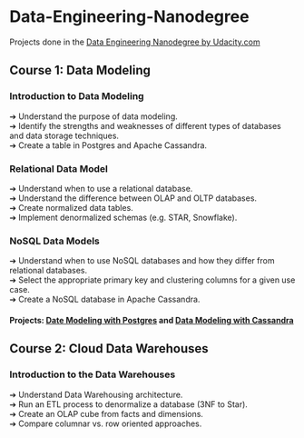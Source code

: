 # Data-Engineering-Nanodegree
Projects done in the [Data Engineering Nanodegree by Udacity.com](https://www.udacity.com/course/data-engineer-nanodegree--nd027)

## Course 1: Data Modeling
### Introduction to Data Modeling
➔ Understand the purpose of data modeling.\
➔ Identify the strengths and weaknesses of different types of databases and data storage techniques.\
➔ Create a table in Postgres and Apache Cassandra.

### Relational Data Model
➔ Understand when to use a relational database.\
➔ Understand the difference between OLAP and OLTP databases.\
➔ Create normalized data tables.\
➔ Implement denormalized schemas (e.g. STAR, Snowflake).

### NoSQL Data Models
➔ Understand when to use NoSQL databases and how they differ from relational databases.\
➔ Select the appropriate primary key and clustering columns for a given use case.\
➔ Create a NoSQL database in Apache Cassandra.

#### Projects: [Date Modeling with Postgres](https://github.com/swapnilkesarkar23/Data-Engineering-Nanodegree/tree/master/1_data_modeling/P1_Postgres_Data_Modeling_and_ETL) and [Data Modeling with Cassandra](https://github.com/swapnilkesarkar23/Data-Engineering-Nanodegree/tree/master/1_data_modeling/P2_Cassandra_Data_Modeling_and_ETL)

## Course 2: Cloud Data Warehouses
### Introduction to the Data Warehouses
➔ Understand Data Warehousing architecture.\
➔ Run an ETL process to denormalize a database (3NF to Star).\
➔ Create an OLAP cube from facts and dimensions.\
➔ Compare columnar vs. row oriented approaches.

